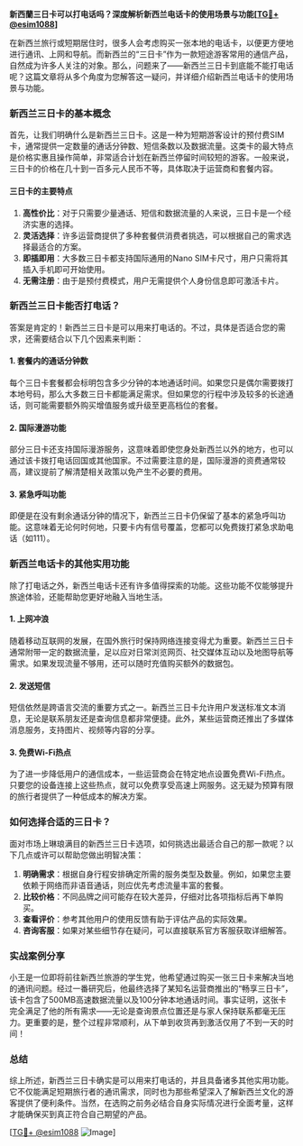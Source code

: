 **新西蘭三日卡可以打电话吗？深度解析新西兰电话卡的使用场景与功能[[TG💪+ @esim1088](https://t.me/s/esim1088)]**

在新西兰旅行或短期居住时，很多人会考虑购买一张本地的电话卡，以便更方便地进行通讯、上网和导航。而新西兰的“三日卡”作为一款短途游客常用的通信产品，自然成为许多人关注的对象。那么，问题来了——新西兰三日卡到底能不能打电话呢？这篇文章将从多个角度为您解答这一疑问，并详细介绍新西兰电话卡的使用场景与功能。

### 新西兰三日卡的基本概念

首先，让我们明确什么是新西兰三日卡。这是一种为短期游客设计的预付费SIM卡，通常提供一定数量的通话分钟数、短信条数以及数据流量。这类卡的最大特点是价格实惠且操作简单，非常适合计划在新西兰停留时间较短的游客。一般来说，三日卡的价格在几十到一百多元人民币不等，具体取决于运营商和套餐内容。

#### 三日卡的主要特点

1. **高性价比**：对于只需要少量通话、短信和数据流量的人来说，三日卡是一个经济实惠的选择。
2. **灵活选择**：许多运营商提供了多种套餐供消费者挑选，可以根据自己的需求选择最适合的方案。
3. **即插即用**：大多数三日卡都支持国际通用的Nano SIM卡尺寸，用户只需将其插入手机即可开始使用。
4. **无需注册**：由于是预付费模式，用户无需提供个人身份信息即可激活卡片。

### 新西兰三日卡能否打电话？

答案是肯定的！新西兰三日卡是可以用来打电话的。不过，具体是否适合您的需求，还需要结合以下几个因素来判断：

#### 1. 套餐内的通话分钟数
每个三日卡套餐都会标明包含多少分钟的本地通话时间。如果您只是偶尔需要拨打本地号码，那么大多数三日卡都能满足需求。但如果您的行程中涉及较多的长途通话，则可能需要额外购买增值服务或升级至更高档位的套餐。

#### 2. 国际漫游功能
部分三日卡还支持国际漫游服务，这意味着即使您身处新西兰以外的地方，也可以通过该卡拨打电话回国或其他国家。不过需要注意的是，国际漫游的资费通常较高，建议提前了解清楚相关政策以免产生不必要的费用。

#### 3. 紧急呼叫功能
即便是在没有剩余通话分钟的情况下，新西兰三日卡仍保留了基本的紧急呼叫功能。这意味着无论何时何地，只要卡内有信号覆盖，您都可以免费拨打紧急求助电话（如111）。

### 新西兰电话卡的其他实用功能

除了打电话之外，新西兰电话卡还有许多值得探索的功能。这些功能不仅能够提升旅途体验，还能帮助您更好地融入当地生活。

#### 1. 上网冲浪
随着移动互联网的发展，在国外旅行时保持网络连接变得尤为重要。新西兰三日卡通常附带一定的数据流量，足以应对日常浏览网页、社交媒体互动以及地图导航等需求。如果发现流量不够用，还可以随时充值购买额外的数据包。

#### 2. 发送短信
短信依然是跨语言交流的重要方式之一。新西兰三日卡允许用户发送标准文本消息，无论是联系朋友还是查询信息都非常便捷。此外，某些运营商还推出了多媒体消息服务，支持图片、视频等内容的分享。

#### 3. 免费Wi-Fi热点
为了进一步降低用户的通信成本，一些运营商会在特定地点设置免费Wi-Fi热点。只要您的设备连接上这些热点，就可以免费享受高速上网服务。这无疑为预算有限的旅行者提供了一种低成本的解决方案。

### 如何选择合适的三日卡？

面对市场上琳琅满目的新西兰三日卡选项，如何挑选出最适合自己的那一款呢？以下几点或许可以帮助您做出明智决策：

1. **明确需求**：根据自身行程安排确定所需的服务类型及数量。例如，如果您主要依赖于网络而非语音通话，则应优先考虑流量丰富的套餐。
2. **比较价格**：不同品牌之间可能存在较大差异，仔细对比各项指标后再下单购买。
3. **查看评价**：参考其他用户的使用反馈有助于评估产品的实际效果。
4. **咨询客服**：如果对某些细节存在疑问，可以直接联系官方客服获取详细解答。

### 实战案例分享

小王是一位即将前往新西兰旅游的学生党，他希望通过购买一张三日卡来解决当地的通讯问题。经过一番研究后，他最终选择了某知名运营商推出的“畅享三日卡”，该卡包含了500MB高速数据流量以及100分钟本地通话时间。事实证明，这张卡完全满足了他的所有需求——无论是查询景点位置还是与家人保持联系都毫无压力。更重要的是，整个过程非常顺利，从下单到收货再到激活仅用了不到一天的时间！

### 总结

综上所述，新西兰三日卡确实是可以用来打电话的，并且具备诸多其他实用功能。它不仅能满足短期旅行者的通讯需求，同时也为那些希望深入了解新西兰文化的游客提供了便利条件。当然，在选购之前务必结合自身实际情况进行全面考量，这样才能确保买到真正符合自己期望的产品。

[[TG💪+ @esim1088](https://t.me/s/esim1088) ![Image](https://i.postimg.cc/4NQfJmqS/Snipaste-2025-05-13-00-14-12.png)]